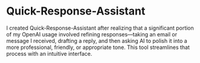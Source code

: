 # Quick-Response-Assistant
I created Quick-Response-Assistant after realizing that a significant portion of my OpenAI usage involved refining responses—taking an email or message I received, drafting a reply, and then asking AI to polish it into a more professional, friendly, or appropriate tone. This tool streamlines that process with an intuitive interface.
